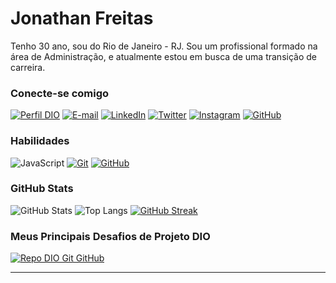 # Jonathan Freitas
Tenho 30 ano, sou do Rio de Janeiro - RJ. Sou um profissional formado na área de Administração, e atualmente estou em busca de uma transição de carreira.

### Conecte-se comigo
[![Perfil DIO](https://img.shields.io/badge/-Meu%20Perfil%20na%20DIO-30A3DC?style=for-the-badge)](https://web.dio.me/users/jonathan_freitas/)
[![E-mail](https://img.shields.io/badge/-Email-000?style=for-the-badge&logo=gmail)](mailto:jonathan_freitas@id.uff.br)
[![LinkedIn](https://img.shields.io/badge/-LinkedIn-000?style=for-the-badge&logo=linkedin&logoColor=30A3DC)](https://www.linkedin.com/in/jonathan-araujo-freitas/)
[![Twitter](https://img.shields.io/badge/Twitter-000?style=for-the-badge&logo=twitter)](https://twitter.com/joarfre)
[![Instagram](https://img.shields.io/badge/Instagram-000?style=for-the-badge&logo=instagram)](https://www.instagram.com/joarfre/)
[![GitHub](https://img.shields.io/badge/GitHub-000?style=for-the-badge&logo=github)](https://github.com/joarfre)

### Habilidades
![JavaScript](https://img.shields.io/badge/JavaScript-000?style=for-the-badge&logo=javascript&logoColor=30A3DC)
[![Git](https://img.shields.io/badge/Git-000?style=for-the-badge&logo=git&logoColor=E94D5F)](https://git-scm.com/doc) 
[![GitHub](https://img.shields.io/badge/GitHub-000?style=for-the-badge&logo=github&logoColor=30A3DC)](https://docs.github.com/)

### GitHub Stats
![GitHub Stats](https://github-readme-stats.vercel.app/api?username=joarfre&theme=transparent&bg_color=000&border_color=30A3DC&show_icons=true&icon_color=30A3DC&title_color=E94D5F&text_color=FFF)
![Top Langs](https://github-readme-stats-git-masterrstaa-rickstaa.vercel.app/api/top-langs/?username=joarfre&layout=compact&bg_color=000&border_color=30A3DC&title_color=E94D5F&text_color=FFF)
[![GitHub Streak](https://streak-stats.demolab.com/?user=joarfre&theme=bear&background=000&border=30A3DC&dates=FFF)](https://git.io/streak-stats)

### Meus Principais Desafios de Projeto DIO
[![Repo DIO Git GitHub](https://github-readme-stats.vercel.app/api/pin/?username=elidianaandrade&repo=dio-lab-open-source&bg_color=000&border_color=30A3DC&show_icons=true&icon_color=30A3DC&title_color=E94D5F&text_color=FFF)](https://github.com/elidianaandrade/dio-lab-open-source)

---

